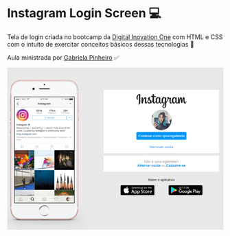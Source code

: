 # Instagram Login Screen 💻 


 Tela de login criada no bootcamp da [Digital Inovation One](https://digitalinnovation.one/) com HTML e CSS com o intuito de exercitar conceitos básicos dessas tecnologias 🚀 

 Aula ministrada por [Gabriela Pinheiro](https://www.linkedin.com/in/gabrielapinheiro129/) ✅ 
 
 ![image](https://github.com/GustavoMendes21/instagram-screen-login/blob/main/assets/readme-image.png "image-login-screen")
